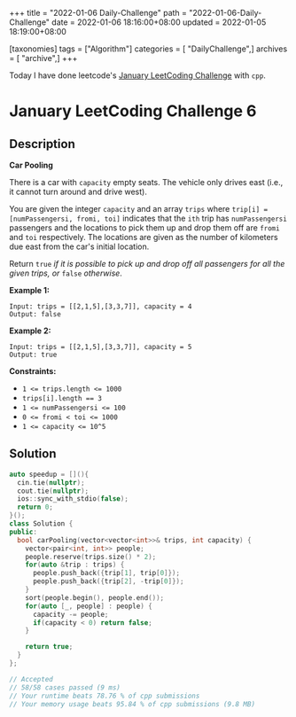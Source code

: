 +++
title = "2022-01-06 Daily-Challenge"
path = "2022-01-06-Daily-Challenge"
date = 2022-01-06 18:16:00+08:00
updated = 2022-01-05 18:19:00+08:00

[taxonomies]
tags = ["Algorithm"]
categories = [ "DailyChallenge",]
archives = [ "archive",]
+++

Today I have done leetcode's [January LeetCoding Challenge](https://leetcode.com/problems/palindrome-partitioning/) with `cpp`.

<!-- more -->

# January LeetCoding Challenge 6

## Description

**Car Pooling**

There is a car with `capacity` empty seats. The vehicle only drives east (i.e., it cannot turn around and drive west).

You are given the integer `capacity` and an array `trips` where `trip[i] = [numPassengersi, fromi, toi]` indicates that the `ith` trip has `numPassengersi` passengers and the locations to pick them up and drop them off are `fromi` and `toi` respectively. The locations are given as the number of kilometers due east from the car's initial location.

Return `true` *if it is possible to pick up and drop off all passengers for all the given trips, or* `false` *otherwise*.

 

**Example 1:**

```
Input: trips = [[2,1,5],[3,3,7]], capacity = 4
Output: false
```

**Example 2:**

```
Input: trips = [[2,1,5],[3,3,7]], capacity = 5
Output: true
```

 

**Constraints:**

- `1 <= trips.length <= 1000`
- `trips[i].length == 3`
- `1 <= numPassengersi <= 100`
- `0 <= fromi < toi <= 1000`
- `1 <= capacity <= 10^5`

## Solution

``` cpp
auto speedup = [](){
  cin.tie(nullptr);
  cout.tie(nullptr);
  ios::sync_with_stdio(false);
  return 0;
}();
class Solution {
public:
  bool carPooling(vector<vector<int>>& trips, int capacity) {
    vector<pair<int, int>> people;
    people.reserve(trips.size() * 2);
    for(auto &trip : trips) {
      people.push_back({trip[1], trip[0]});
      people.push_back({trip[2], -trip[0]});
    }
    sort(people.begin(), people.end());
    for(auto [_, people] : people) {
      capacity -= people;
      if(capacity < 0) return false;
    }

    return true;
  }
};

// Accepted
// 58/58 cases passed (9 ms)
// Your runtime beats 78.76 % of cpp submissions
// Your memory usage beats 95.84 % of cpp submissions (9.8 MB)
```
